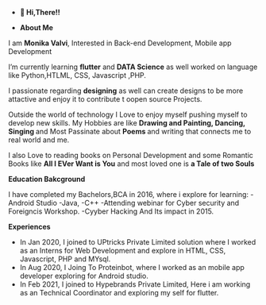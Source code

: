 - <B>👋 Hi,There!!</B>

- <B> About Me </B>

 I am <B>Monika Valvi</B>, Interested in Back-end Development, Mobile app Development
 
 I’m currently learning <b>flutter</b> and <b>DATA Science</b> as well worked on language like Python,HTLML, CSS, Javascript ,PHP.

 I passionate regarding <b>designing</b> as well can create designs to be more attactive and enjoy it to contribute t oopen source Projects.
 
 Outside the world of technology I Love to enjoy myself pushing myself to develop new skills. My Hobbies are like  <b>Drawing and Painting, Dancing, Singing </b>
  and Most Passinate about <b>Poems </b> and writing that connects me to real world and me.
	
 I also Love to reading books on Personal Development and some Romantic Books like <b>All I EVer Want is You</b> and most loved one is <b> a Tale of two Souls</b>

<b>Education Bakcground</b>

I have completed my Bachelors,BCA in 2016, where i explore for learning:
-Android Studio
-Java,
-C++
-Attending webinar for Cyber security and Foreigncis Workshop.
-Cyyber Hacking And Its impact in 2015.

<b>Experiences</b>
- In Jan 2020, I joined to UPtricks Private Limited solution where I worked as an Interns for Web Development and explore in HTML, CSS, Javascript, PHP and MYsql.
- In Aug 2020, I Joing To Proteinbot, where I worked as an mobile app developer exploring for Android studio.
- In Feb 2021, I joined to Hypebrands Private Limited, Here i am working as an Technical Coordinator and exploring my self for flutter. 



<!---
Monika7395/Monika7395 is a ✨ special ✨ repository because its `README.md` (this file) appears on your GitHub profile.
You can click the Preview link to take a look at your changes.
--->
